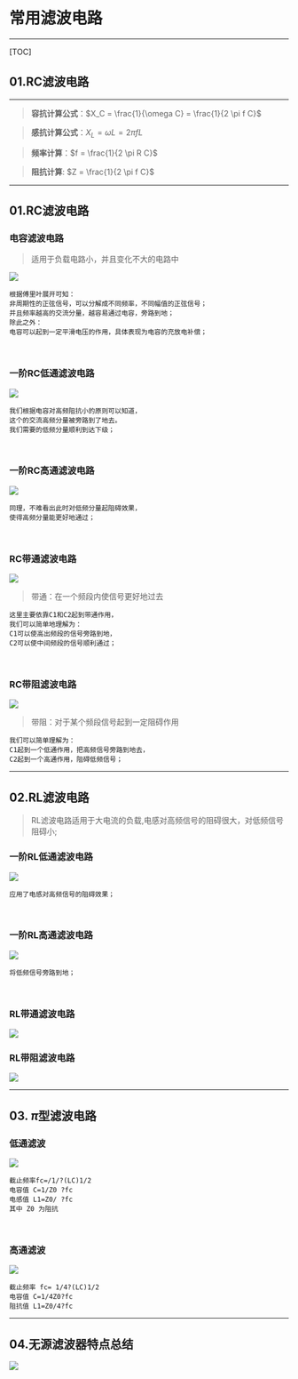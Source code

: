 <!--
 * @Author: Connor2Chen 397080067@qq.com
 * @Date: 2024-09-05 14:59:03
 * @LastEditors: Connor2Chen 397080067@qq.com
 * @LastEditTime: 2024-09-05 15:40:59
 * @FilePath: \Learning-Note\02_HardWare\01_模拟部分\01_常用滤波电路.md
 * @Description:  
 * Copyright (c) 2024 by ${git_name_email}, All Rights Reserved. 
-->
# 常用滤波电路
---

[TOC]
## 01.RC滤波电路


---


>**容抗计算公式**：$X_C = \frac{1}{\omega C} = \frac{1}{2 \pi f C}$

>**感抗计算公式**：$X_L = \omega L = 2 \pi f L$

>**频率计算**：$f = \frac{1}{2 \pi R C}$

>**阻抗计算**: $Z = \frac{1}{2 \pi f C}$

---

## 01.RC滤波电路
### 电容滤波电路 
>适用于负载电路小，并且变化不大的电路中

![](pics/2024-09-05-15-09-56.png)
    
    根据傅里叶展开可知：
    非周期性的正弦信号，可以分解成不同频率，不同幅值的正弦信号；
    并且频率越高的交流分量，越容易通过电容，旁路到地；
    除此之外：
    电容可以起到一定平滑电压的作用，具体表现为电容的充放电补偿；    
<br>

### 一阶RC低通滤波电路
![](pics/2024-09-05-15-19-46.png)
    
    我们根据电容对高频阻抗小的原则可以知道，
    这个的交流高频分量被旁路到了地去。
    我们需要的低频分量顺利到达下级；
<br>

### 一阶RC高通滤波电路
![](pics/2024-09-05-15-22-29.png)
    
    同理，不难看出此时对低频分量起阻碍效果，
    使得高频分量能更好地通过；
<br>

### RC带通滤波电路
![](pics/2024-09-05-15-24-37.png)
>带通：在一个频段内使信号更好地过去
    
    这里主要依靠C1和C2起到带通作用，
    我们可以简单地理解为：
    C1可以使高出频段的信号旁路到地，
    C2可以使中间频段的信号顺利通过；
<br>

### RC带阻滤波电路
![](pics/2024-09-05-15-28-23.png)
>带阻：对于某个频段信号起到一定阻碍作用

    我们可以简单理解为：
    C1起到一个低通作用，把高频信号旁路到地去，
    C2起到一个高通作用，阻碍低频信号；

---

## 02.RL滤波电路
>RL滤波电路适用于大电流的负载,电感对高频信号的阻碍很大，对低频信号阻碍小;
### 一阶RL低通滤波电路
![](pics/2024-09-05-15-34-53.png)
    
    应用了电感对高频信号的阻碍效果；
<br>

### 一阶RL高通滤波电路
![](pics/2024-09-05-15-36-02.png)

    将低频信号旁路到地；
<br>

### RL带通滤波电路
![](pics/2024-09-05-15-37-10.png)
<br>

### RL带阻滤波电路
![](pics/2024-09-05-15-37-37.png)

---

## 03. $\pi$型滤波电路
### 低通滤波
![](pics/2024-09-05-15-40-08.png)

    截止频率fc=/1/?(LC)1/2
    电容值 C=1/Z0 ?fc
    电感值 L1=Z0/ ?fc
    其中 Z0 为阻抗
<br>

### 高通滤波
![](pics/2024-09-05-15-40-31.png)

    截止频率 fc= 1/4?(LC)1/2
    电容值 C=1/4Z0?fc
    阻抗值 L1=Z0/4?fc

---
## 04.无源滤波器特点总结
![](pics/2024-09-05-15-41-40.png)
